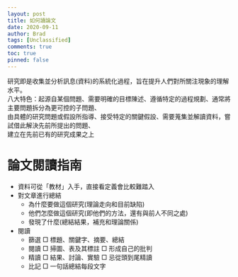 ```yaml
---
layout: post
title: 如何讀論文
date: 2020-09-11
author: Brad
tags: [Unclassified]
comments: true
toc: true
pinned: false
---
```


研究即是收集並分析訊息(資料)的系統化過程，旨在提升人們對所關注現象的理解水平。  
八大特色：起源自某個問題、需要明確的目標陳述、遵循特定的過程規劃、通常將主要問題拆分為更可控的子問題、  
由具體的研究問題或假設所指導、接受特定的關鍵假設、需要蒐集並解讀資料，嘗試借此解決先前所提出的問題、  
建立在先前已有的研究成果之上


<!-- more -->

# 論文閱讀指南

* 資料可從「教材」入手，直接看定義會比較難踏入
* 對文章進行總結
    * 為什麼要做這個研究(理論走向和目前缺陷)
    * 他們怎麼做這個研究(即他們的方法，還有與前人不同之處)
    * 發現了什麼(總結結果，補充和理論關係)
* 閱讀
    * 篩選
        □ 標題、關鍵字、摘要、總結
    * 閱讀
        □ 掃圖、表及其標註
        □ 形成自己的批判
    * 精讀
        □ 結果、討論、實驗
        □ 忌從頭到尾精讀
    * 比記
        □ 一句話總結每段文字